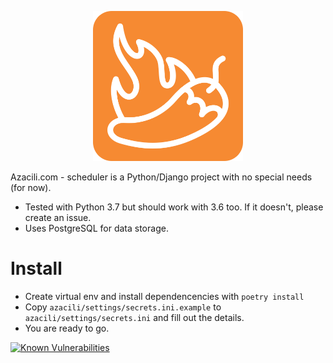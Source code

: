 <p align="center">
    <img src="https://raw.githubusercontent.com/azacili/scheduler/master/static/img/icon-logo-reverse.png" width="240" height="240">
</p>

Azacili.com - scheduler is a Python/Django project with no special needs (for now).

* Tested with Python 3.7 but should work with 3.6 too. If it doesn't, please create an issue.
* Uses PostgreSQL for data storage.

# Install
* Create virtual env and install dependencencies with `poetry install`
* Copy `azacili/settings/secrets.ini.example` to `azacili/settings/secrets.ini` and fill out the details.
* You are ready to go.

[![Known Vulnerabilities](https://snyk.io/test/github/azacili/scheduler/badge.svg?targetFile=requirements.txt)](https://snyk.io/test/github/azacili/scheduler?targetFile=requirements.txt)

